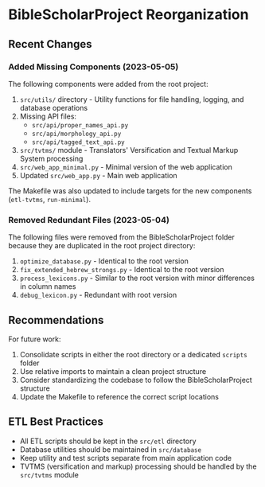 # BibleScholarProject Reorganization

## Recent Changes

### Added Missing Components (2023-05-05)

The following components were added from the root project:

1. `src/utils/` directory - Utility functions for file handling, logging, and database operations
2. Missing API files:
   - `src/api/proper_names_api.py`
   - `src/api/morphology_api.py`
   - `src/api/tagged_text_api.py`
3. `src/tvtms/` module - Translators' Versification and Textual Markup System processing
4. `src/web_app_minimal.py` - Minimal version of the web application
5. Updated `src/web_app.py` - Main web application

The Makefile was also updated to include targets for the new components (`etl-tvtms`, `run-minimal`).

### Removed Redundant Files (2023-05-04)

The following files were removed from the BibleScholarProject folder because they are duplicated in the root project directory:

1. `optimize_database.py` - Identical to the root version
2. `fix_extended_hebrew_strongs.py` - Identical to the root version
3. `process_lexicons.py` - Similar to the root version with minor differences in column names
4. `debug_lexicon.py` - Redundant with root version

## Recommendations

For future work:
1. Consolidate scripts in either the root directory or a dedicated `scripts` folder
2. Use relative imports to maintain a clean project structure
3. Consider standardizing the codebase to follow the BibleScholarProject structure
4. Update the Makefile to reference the correct script locations

## ETL Best Practices

- All ETL scripts should be kept in the `src/etl` directory
- Database utilities should be maintained in `src/database`
- Keep utility and test scripts separate from main application code
- TVTMS (versification and markup) processing should be handled by the `src/tvtms` module 